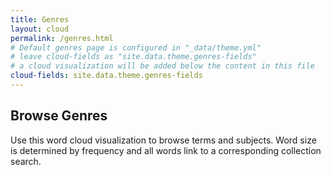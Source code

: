 ```yaml
---
title: Genres
layout: cloud
permalink: /genres.html
# Default genres page is configured in "_data/theme.yml"
# leave cloud-fields as "site.data.theme.genres-fields"
# a cloud visualization will be added below the content in this file
cloud-fields: site.data.theme.genres-fields
---
```


## Browse Genres

Use this word cloud visualization to browse terms and subjects.
Word size is determined by frequency and all words link to a corresponding collection search.
